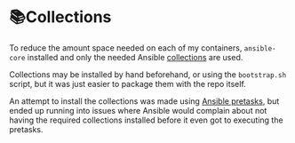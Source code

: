 # :books:Collections

To reduce the amount space needed on each of my containers, `ansible-core` installed and only the needed Ansible
[collections][1] are used.

Collections may be installed by hand beforehand, or using the `bootstrap.sh` script, but it was just easier to package
them with the repo itself.

An attempt to install the collections was made using [Ansible pretasks][2], but ended up running into issues where
Ansible would complain about not having the required collections installed before it even got to executing the pretasks.

[1]: <https://docs.ansible.com/ansible/latest/collections_guide/index.html>
[2]: <https://www.redhat.com/en/blog/ansible-pretasks-posttasks>
